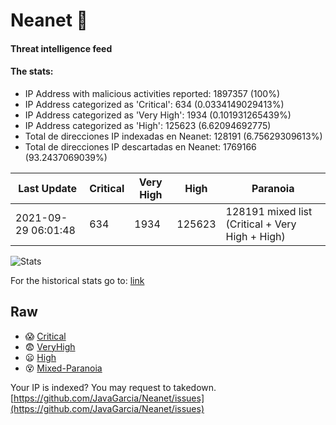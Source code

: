 # Neanet :hocho:
#### Threat intelligence feed
#### The stats:

- IP Address with malicious activities reported: 1897357 (100%)
- IP Address categorized as 'Critical':  634 (0.0334149029413%)
- IP Address categorized as 'Very High':  1934 (0.101931265439%)
- IP Address categorized as 'High':  125623 (6.62094692775)
- Total de direcciones IP indexadas en Neanet:  128191 (6.75629309613%)
- Total de direcciones IP descartadas en Neanet:  1769166 (93.2437069039%)

| Last Update | Critical | Very High | High | Paranoia |
| --- | --- | --- | --- | --- |
| 2021-09-29 06:01:48 | 634 | 1934 | 125623 | 128191 mixed list (Critical + Very High + High)|

![Stats](https://docs.google.com/spreadsheets/d/e/2PACX-1vSnaNMIXVabIpDJjufMlzH7poXnshF3mgd8Is1g9ytUEzVsP5my4Trn8f-xkoLLQ38xpL3HtmUexLo6/pubchart?oid=501124687&format=image)

For the historical stats go to: [link](/stats.csv)
## Raw
- :scream: [Critical](https://raw.githubusercontent.com/JavaGarcia/Neanet/master/blacklists/neanet_critical.txt)
- :fearful: [VeryHigh](https://raw.githubusercontent.com/JavaGarcia/Neanet/master/blacklists/neanet_veryHigh.txtt)
- :frowning: [High](https://raw.githubusercontent.com/JavaGarcia/Neanet/master/blacklists/neanet_high.txt)
- :dizzy_face: [Mixed-Paranoia](https://raw.githubusercontent.com/JavaGarcia/Neanet/master/blacklists/neanet_all.txt)


Your IP is indexed? You may request to takedown. [https://github.com/JavaGarcia/Neanet/issues](https://github.com/JavaGarcia/Neanet/issues)












































































































































































































































































































































































































































































































































































































































































































































































































































































































































































































































































































































































































































































































































































































































































































































































































































































































































































































































































































































































































































































































































































































































































































































































































































































































































































































































































































































































































































































































































































































































































































































































































































































































































































































































































































































































































































































































































































































































































































































































































































































































































































































































































































































































































































































































































































































































































































































































































































































































































































































































































































































































































































































































































































































































































































































































































































































































































































































































































































































































































































































































































































































































































































































































































































































































































































































































































































































































































































































































































































































































































































































































































































































































































































































































































































































































































































































































































































































































































































































































































































































































































































































































































































































































































































































































































































































































































































































































































































































































































































































































































































































































































































































































